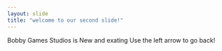 ```yaml
---
layout: slide
title: "welcome to our second slide!"
---
```

Bobby Games Studios is New and exating 
Use the left arrow to go back!
